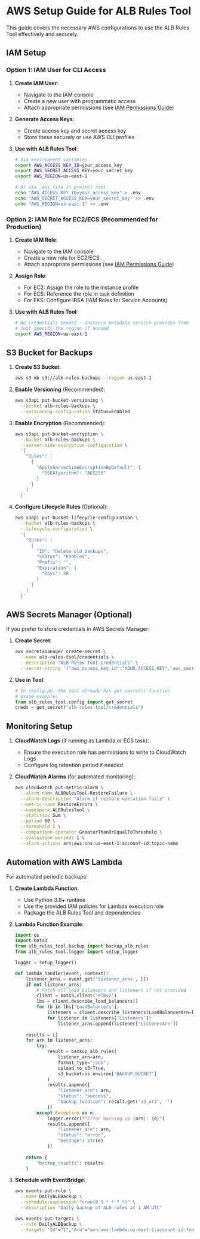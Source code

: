 # AWS Setup Guide for ALB Rules Tool

This guide covers the necessary AWS configurations to use the ALB Rules Tool effectively and securely.

## IAM Setup

### Option 1: IAM User for CLI Access

1. **Create IAM User**:
   - Navigate to the IAM console
   - Create a new user with programmatic access
   - Attach appropriate permissions (see [IAM Permissions Guide](iam_permissions.md))

2. **Generate Access Keys**:
   - Create access key and secret access key
   - Store these securely or use AWS CLI profiles

3. **Use with ALB Rules Tool**:
   ```bash
   # Via environment variables
   export AWS_ACCESS_KEY_ID=your_access_key
   export AWS_SECRET_ACCESS_KEY=your_secret_key
   export AWS_REGION=us-east-1
   
   # Or via .env file in project root
   echo "AWS_ACCESS_KEY_ID=your_access_key" > .env
   echo "AWS_SECRET_ACCESS_KEY=your_secret_key" >> .env
   echo "AWS_REGION=us-east-1" >> .env
   ```

### Option 2: IAM Role for EC2/ECS (Recommended for Production)

1. **Create IAM Role**:
   - Navigate to the IAM console
   - Create a new role for EC2/ECS
   - Attach appropriate permissions (see [IAM Permissions Guide](iam_permissions.md))

2. **Assign Role**:
   - For EC2: Assign the role to the instance profile
   - For ECS: Reference the role in task definition
   - For EKS: Configure IRSA (IAM Roles for Service Accounts)

3. **Use with ALB Rules Tool**:
   ```bash
   # No credentials needed - instance metadata service provides them
   # Just specify the region if needed
   export AWS_REGION=us-east-1
   ```

## S3 Bucket for Backups

1. **Create S3 Bucket**:
   ```bash
   aws s3 mb s3://alb-rules-backups --region us-east-1
   ```

2. **Enable Versioning** (Recommended):
   ```bash
   aws s3api put-bucket-versioning \
     --bucket alb-rules-backups \
     --versioning-configuration Status=Enabled
   ```

3. **Enable Encryption** (Recommended):
   ```bash
   aws s3api put-bucket-encryption \
     --bucket alb-rules-backups \
     --server-side-encryption-configuration \
     '{
       "Rules": [
         {
           "ApplyServerSideEncryptionByDefault": {
             "SSEAlgorithm": "AES256"
           }
         }
       ]
     }'
   ```

4. **Configure Lifecycle Rules** (Optional):
   ```bash
   aws s3api put-bucket-lifecycle-configuration \
     --bucket alb-rules-backups \
     --lifecycle-configuration \
     '{
       "Rules": [
         {
           "ID": "Delete old backups",
           "Status": "Enabled",
           "Prefix": "",
           "Expiration": {
             "Days": 30
           }
         }
       ]
     }'
   ```

## AWS Secrets Manager (Optional)

If you prefer to store credentials in AWS Secrets Manager:

1. **Create Secret**:
   ```bash
   aws secretsmanager create-secret \
     --name alb-rules-tool/credentials \
     --description "ALB Rules Tool Credentials" \
     --secret-string '{"aws_access_key_id":"YOUR_ACCESS_KEY","aws_secret_access_key":"YOUR_SECRET_KEY"}'
   ```

2. **Use in Tool**:
   ```python
   # In config.py, the tool already has get_secret() function
   # Usage example:
   from alb_rules_tool.config import get_secret
   creds = get_secret("alb-rules-tool/credentials")
   ```

## Monitoring Setup

1. **CloudWatch Logs** (if running as Lambda or ECS task):
   - Ensure the execution role has permissions to write to CloudWatch Logs
   - Configure log retention period if needed

2. **CloudWatch Alarms** (for automated monitoring):
   ```bash
   aws cloudwatch put-metric-alarm \
     --alarm-name ALBRulesTool-RestoreFailure \
     --alarm-description "Alarm if restore operation fails" \
     --metric-name RestoreErrors \
     --namespace ALBRulesTool \
     --statistic Sum \
     --period 60 \
     --threshold 1 \
     --comparison-operator GreaterThanOrEqualToThreshold \
     --evaluation-periods 1 \
     --alarm-actions arn:aws:sns:us-east-1:account-id:topic-name
   ```

## Automation with AWS Lambda

For automated periodic backups:

1. **Create Lambda Function**:
   - Use Python 3.8+ runtime
   - Use the provided IAM policies for Lambda execution role
   - Package the ALB Rules Tool and dependencies
   
2. **Lambda Function Example**:
   ```python
   import os
   import boto3
   from alb_rules_tool.backup import backup_alb_rules
   from alb_rules_tool.logger import setup_logger
   
   logger = setup_logger()
   
   def lambda_handler(event, context):
       listener_arns = event.get('listener_arns', [])
       if not listener_arns:
           # Fetch all load balancers and listeners if not provided
           client = boto3.client('elbv2')
           lbs = client.describe_load_balancers()
           for lb in lbs['LoadBalancers']:
               listeners = client.describe_listeners(LoadBalancerArn=lb['LoadBalancerArn'])
               for listener in listeners['Listeners']:
                   listener_arns.append(listener['ListenerArn'])
       
       results = []
       for arn in listener_arns:
           try:
               result = backup_alb_rules(
                   listener_arn=arn,
                   format_type="json",
                   upload_to_s3=True,
                   s3_bucket=os.environ['BACKUP_BUCKET']
               )
               results.append({
                   "listener_arn": arn,
                   "status": "success",
                   "backup_location": result.get('s3_uri', '')
               })
           except Exception as e:
               logger.error(f"Error backing up {arn}: {e}")
               results.append({
                   "listener_arn": arn,
                   "status": "error",
                   "message": str(e)
               })
       
       return {
           "backup_results": results
       }
   ```

3. **Schedule with EventBridge**:
   ```bash
   aws events put-rule \
     --name DailyALBBackup \
     --schedule-expression "cron(0 1 * * ? *)" \
     --description "Daily backup of ALB rules at 1 AM UTC"
   
   aws events put-targets \
     --rule DailyALBBackup \
     --targets "Id"="1","Arn"="arn:aws:lambda:us-east-1:account-id:function:alb-backup-function"
   ```